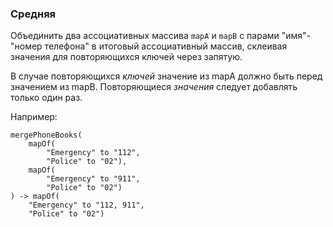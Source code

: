 ### Средняя

Объединить два ассоциативных массива `mapA` и `mapB` с парами
"имя"-"номер телефона" в итоговый ассоциативный массив, склеивая
значения для повторяющихся ключей через запятую.

В случае повторяющихся *ключей* значение из mapA должно быть перед значением из mapB.
Повторяющиеся *значения* следует добавлять только один раз.

Например:

    mergePhoneBooks(
        mapOf(
            "Emergency" to "112",
            "Police" to "02"),
        mapOf(
            "Emergency" to "911",
            "Police" to "02")
    ) -> mapOf(
        "Emergency" to "112, 911",
        "Police" to "02")